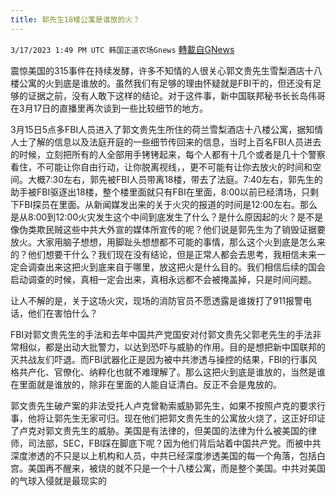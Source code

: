 ```yaml
---
title: 郭先生18楼公寓是谁放的火？
---
```

`3/17/2023 1:49 PM UTC 韩国正道农场Gnews` [轉載自GNews](https://gnews.org/articles/1022586)

震惊美国的315事件在持续发酵，许多不知情的人很关心郭文贵先生雪梨酒店十八楼公寓的火到底是谁放的。虽然我们有足够的理由怀疑就是FBI干的，但还没有足够的证据之前，没有人敢下这样的结论。对于这件事，新中国联邦秘书长长岛伟哥在3月17日的直播里再次谈到一些比较细节的地方。

3月15日5点多FBI人员进入了郭文贵先生所住的荷兰雪梨酒店十八楼公寓，据知情人士了解的信息以及法庭开庭的一些细节传回来的信息，当时上百名FBI人员进去的时候，立刻把所有的人全部用手铐铐起来，每个人都有十几个或者是几十个警察看住，不可能让你自由行动，让你脱离视线，，更不可能有让你去放火的时间和空间。大概7:30左右，郭先被FBI人员带离18楼，带去了法庭。7:40左右，郭先生的助手被FBI驱逐出18楼，整个楼里面就只有FBI在里面，8:00以前已经清场，只剩下FBI探员在里面。从新闻媒发出来的关于火灾的报道的时间是12:00左右。那么是从8:00到12:00火灾发生这个中间到底发生了什么？是什么原因起的火？是不是像伪类欺民贼这些中共大外宣的媒体所宣传的呢？他们说是郭先生为了销毁证据要放火。大家用脑子想想，用脚趾头想想都不可能的事情，那么这个火到底是怎么来的？他们想要干什么？我们现在没有结论，但是正常人都会去思考，我相信未来一定会调查出来这把火到底来自于哪里，放这把火是什么目的。我们相信后续的国会启动调查的时候，真相一定会出来，真相永远都不会被掩盖掉，只是时间问题。

让人不解的是，关于这场火灾，现场的消防官员不愿透露是谁拨打了911报警电话，他们在害怕什么？

FBI对郭文贵先生的手法和去年中国共产党国安对付郭文贵先父郭老先生的手法非常相似，都是出动大批警力，以达到恐吓与威胁的作用。目的是想把新中国联邦的灭共战友们吓退。而FBI武器化正是因为被中共渗透与操控的结果，FBI的行事风格共产化、官僚化、纳粹化也就不难理解了。那么这把火到底是谁放的，当然是谁在里面就是谁放的，除非在里面的人能自证清白。反正不会是鬼放的。

郭文贵先生破产案的非法受托人卢克曾勒索威胁郭先生，如果不按照卢克的要求行事，他将让郭先生无家可归。现在他们把郭文贵先生的公寓放火烧了，这正好印证了卢克对郭文贵先生的威胁。美国是有法律的，但美国的法律为什么被美国的律师，司法部，SEC，FBI踩在脚底下呢？因为他们背后站着中国共产党。而被中共深度渗透的不只是以上机构和人员，中共已经深度渗透美国的每一个角落，包括白宫。美国再不醒来，被烧的就不只是一个十八楼公寓，而是整个美国。中共对美国的气球入侵就是最现实的
